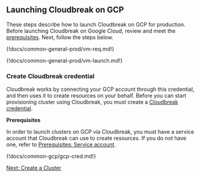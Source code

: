 ## Launching Cloudbreak on GCP

These steps describe how to launch Cloudbreak on GCP for production. 
Before launching Cloudbreak on Google Cloud, review and meet the [prerequisites](#prerequisites). Next, follow the steps below.  


{!docs/common-general-prod/vm-req.md!}

{!docs/common-general-prod/vm-launch.md!}
 

### Create Cloudbreak credential

Cloudbreak works by connecting your GCP account through this credential, and then uses it to create resources on your behalf. Before you can start provisioning cluster using Cloudbreak, you must create a [Cloudbreak credential](concepts.md#cloudbreak-credential).  

**Prerequisites**

In order to launch clusters on GCP via Cloudbreak, you must have a service account that Cloudbreak can use to create resources. If you do not have one, refer to [Prerequisites: Service account](#service-account).  

{!docs/common-gcp/gcp-cred.md!}


<div class="next">
<a href="../gcp-create/index.html">Next: Create a Cluster</a>
</div>
